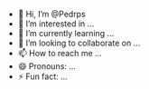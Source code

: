 - 👋 Hi, I’m @Pedrps
- 👀 I’m interested in ...
- 🌱 I’m currently learning ...
- 💞️ I’m looking to collaborate on ...
- 📫 How to reach me ...
- 😄 Pronouns: ...
- ⚡ Fun fact: ...

<!---
Pedrps/Pedrps is a ✨ special ✨ repository because its `README.md` (this file) appears on your GitHub profile.
You can click the Preview link to take a look at your changes.
--->
